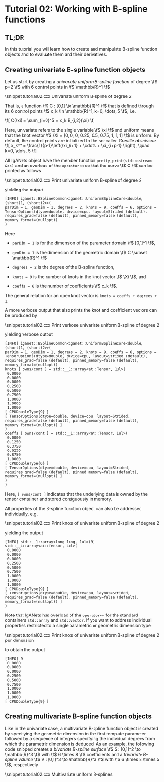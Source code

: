 # Tutorial 02: Working with B-spline functions

## TL;DR

In this tutorial you will learn how to create and manipulate B-spline
function objects and to evaluate them and their derivatives.

## Creating univariate B-spline function objects

Let us start by creating a *univariate uniform B-spline function* of
degree \f$ p=2 \f$ with 6 control points in \f$ \mathbb{R}^1 \f$

\snippet tutorial02.cxx Univariate uniform B-spline of degree 2

That is, a function \f$ C : [0,1] \to \mathbb{R}^1 \f$ that is defined
through its 6 control points \f$ x_k \in \mathbb{R}^1, k=0, \dots, 5
\f$, i.e.

\f[
  C(\xi) = \sum_{i=0}^5 = x_k B_{i,2}(\xi)
\f]

Here, univariate refers to the single variable \f$ \xi \f$ and uniform
means that the knot vector \f$ \Xi = [0, 0, 0, 0.25, 0.5, 0.75, 1, 1,
1] \f$ is uniform. By default, the control points are initialized to
the so-called *Greville abscissae*
\f[
  x_k^* = \frac{1}{p-1}\left(\xi_{i+1} + \cdots + \xi_{i+p-1} \right), \quad k=0, \dots, 5
\f]

All IgANets object have the member function `pretty_print(std::ostream
&os)` and an overload of the `operator<<` so that the curve \f$ C \f$
can be printed as follows

\snippet tutorial02.cxx Print univariate uniform B-spline of degree 2

yielding the output
```
[INFO] iganet::BSplineCommon<iganet::UniformBSplineCore<double, (short)1, (short)2>>(
parDim = 1, geoDim = 1, degrees = 2, knots = 9, coeffs = 6, options = TensorOptions(dtype=double, device=cpu, layout=Strided (default), requires_grad=false (default), pinned_memory=false (default), memory_format=(nullopt))
)
```

Here

- `parDim = 1` is for the dimension of the parameter domain \f$
[0,1]^1 \f$,

- `geoDim = 1` is the dimension of the geometric domain \f$ C \subset
\mathbb{R}^1 \f$,

- `degrees = 2` is the degree of the B-spline function,

- `knots = 9` is the number of knots in the knot vector \f$ \Xi \f$, and

- `coeffs = 6` is the number of coefficients \f$ c_k \f$.

The general relation for an open knot vector is `knots = coeffs +
degrees + 1`.

A more verbose output that also prints the knot and coefficient
vectors can be produced by

\snippet tutorial02.cxx Print verbose univariate uniform B-spline of degree 2

yielding verbose output

```
[INFO] iganet::BSplineCommon<iganet::UniformBSplineCore<double, (short)1, (short)2>>(
parDim = 1, geoDim = 1, degrees = 2, knots = 9, coeffs = 6, options = TensorOptions(dtype=double, device=cpu, layout=Strided (default), requires_grad=false (default), pinned_memory=false (default), memory_format=(nullopt))
knots [ owns/cont ] = std::__1::array<at::Tensor, 1ul>(
 0.0000
 0.0000
 0.0000
 0.2500
 0.5000
 0.7500
 1.0000
 1.0000
 1.0000
[ CPUDoubleType{9} ]
[ TensorOptions(dtype=double, device=cpu, layout=Strided, requires_grad=false (default), pinned_memory=false (default), memory_format=(nullopt)) ]
)
coeffs [ owns/cont ] = std::__1::array<at::Tensor, 1ul>(
 0.0000
 0.1250
 0.3750
 0.6250
 0.8750
 1.0000
[ CPUDoubleType{6} ]
[ TensorOptions(dtype=double, device=cpu, layout=Strided, requires_grad=false (default), pinned_memory=false (default), memory_format=(nullopt)) ]
)
)
```

Here, `[ owns/cont ]` indicates that the underlying data is owned by
the tensor container and stored contiguously in memory.

All properties of the B-spline function object can also be addressed
individually, e.g.

\snippet tutorial02.cxx Print knots of univariate uniform B-spline of degree 2

yielding the output

```
[INFO] std::__1::array<long long, 1ul>(9)
std::__1::array<at::Tensor, 1ul>(
 0.0000
 0.0000
 0.0000
 0.2500
 0.5000
 0.7500
 1.0000
 1.0000
 1.0000
[ CPUDoubleType{9} ]
[ TensorOptions(dtype=double, device=cpu, layout=Strided, requires_grad=false (default), pinned_memory=false (default), memory_format=(nullopt)) ]
)
```

Note that IgANets has overload of the `operator<<` for the standard
containers `std::array` and `std::vector`. If you want to address
individual properties restricted to a single parametric or geometric
dimension type

\snippet tutorial02.cxx Print knots of univariate uniform B-spline of degree 2 per dimension

to obtain the output

```
[INFO] 9
 0.0000
 0.0000
 0.0000
 0.2500
 0.5000
 0.7500
 1.0000
 1.0000
 1.0000
[ CPUDoubleType{9} ]
```

## Creating multivariate B-spline function objects

Like in the univariate case, a multivariate B-spline function object
is created by specifying the geometric dimension in the first template
parameter followed by a sequence of integers specifying the individual
degrees from which the parametric dimension is deduced. As an example,
the following code snipped creates a *bivariate B-spline surface* \f$
S : [0,1]^2 \to \mathbb{R}^3 \f$ with \f$ 6 \times 8 \f$ coefficients
and a *trivariate B-spline volume* \f$ V : [0,1]^3 \to \mathbb{R}^3
\f$ with \f$ 6 \times 8 \times 5 \f$, respectively

\snippet tutorial02.cxx Multivariate uniform B-splines


